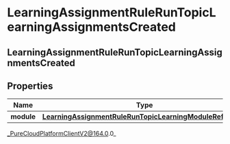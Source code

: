 # LearningAssignmentRuleRunTopicLearningAssignmentsCreated

## LearningAssignmentRuleRunTopicLearningAssignmentsCreated

## Properties

|Name | Type | Description | Notes|
|------------ | ------------- | ------------- | -------------|
| **module** | [**LearningAssignmentRuleRunTopicLearningModuleReference**](LearningAssignmentRuleRunTopicLearningModuleReference) |  | [optional] |



_PureCloudPlatformClientV2@164.0.0_
